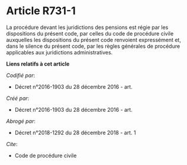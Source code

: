 # Article R731-1

La procédure devant les juridictions des pensions est régie par les dispositions du présent code, par celles du code de
procédure civile auxquelles les dispositions du présent code renvoient expressément et, dans le silence du présent code, par
les règles générales de procédure applicables aux juridictions administratives.

**Liens relatifs à cet article**

_Codifié par_:

  - Décret n°2016-1903 du 28 décembre 2016 - art.

_Créé par_:

  - Décret n°2016-1903 du 28 décembre 2016 - art.

_Abrogé par_:

  - Décret n°2018-1292 du 28 décembre 2018 - art. 1

_Cite_:

  - Code de procédure civile
